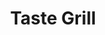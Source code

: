 ---
layout: place
title: "Taste Grill"
permalink: /north-carolina/boone/taste-grill.html
stateAbbr: NC
stateName: North Carolina
cityName: Boone
seo:
  name: "Taste Grill"
  type: Restaurant
  links: https://www.tastegrillboonenc.com/
description: "Taste Grill serves delicious sushi in Boone, North Carolina. Try fresh Japanese dishes for a great dining experience. Available for takeout, delivery, lunch, and dinner."
place_id: ChIJbdrFYUT6UIgRMKXKKtSyLCk
photos:
  - name: >-
      places/ChIJbdrFYUT6UIgRMKXKKtSyLCk/photos/AeeoHcI-GXVH5JvC9zCZ9QB6XTPQaK1tMAgYkeCldPqkLeEgDAf9D181_P0CtNuz674uF3UA01s72DqBX9iUdg8cBVOjmrDpYLCMikNT2NiQVXWZDjyPmkbO48o-1b78ZwE7g4jI8VhZ1gYgzKZUt4Dxj9s4ltcj8k0Bm9ObiWTCMyD1ikihsUa54t58xqyCwCld4VMDTQwUiT0Tmq34XVX8Veov5e4yCU9DwjcEgi2vwqKRUVTgehUiVS7mi_KykmS-jbqpPHc0OAAQId_Ze3KHhWluPi-cd0ycsV5Pdu3Kh2x8DAQnNgfdPNzfiknGUdDxOO7m_mbfaPeFNGo9vplFblX_GQUFTvttIY6OgGela4nVgg2Q7jhD7nnoe0k1tcrtahGbZjtlR6ZQ3qhkTnVb0NgxzhlvFxdtqclinbXxynfW4wax
    widthPx: 3372
    heightPx: 3997
    authorAttributions:
      - displayName: TBC Photos
        uri: https://maps.google.com/maps/contrib/118055546496259990926
        photoUri: >-
          https://lh3.googleusercontent.com/a-/ALV-UjWJNMQwvysLvMQBc04ECHssQ7iZAsw0HNGEEJonM-mcAW_DQ6E=s100-p-k-no-mo
    flagContentUri: >-
      https://www.google.com/local/imagery/report/?cb_client=maps_api_places.places_api&image_key=!1e10!2sCIHM0ogKEICAgICBg9CNxgE&hl=en-US
    googleMapsUri: >-
      https://www.google.com/maps/place//data=!3m4!1e2!3m2!1sCIHM0ogKEICAgICBg9CNxgE!2e10!4m2!3m1!1s0x8850fa4461c5da6d:0x292cb2d42acaa530
  - name: >-
      places/ChIJbdrFYUT6UIgRMKXKKtSyLCk/photos/AeeoHcIDgk_9ZXxjDtDd8lxBIKwMZa0Snlcr6sS1IVZ-9nFPvVmaQehasjy00yRL-Q7fWzzWjC-n92TsiII8MGe3w08P_HaRi1J628hYdaveteN8oCD04-5i5jMN5umwWR4G3zTuncbZxbjIFO0v4W7xndE5I513TUUnVee0AackN63GeoZYuF6MIpmCF1Vkb7ituwRPfJh-_42YMz5nQinoX0kbQaKki3-Hw88BJO4h1RNan-zpWqAPN3kpMY4qM80W2fKZ5ZqdHDKj0bEgdoZHKcjAPyBNOVUoVSyHQI5daTFe9bQ9lZ_jbAZnGWhVMZqqadLF_loraOiOfAMyDeRc-uxbA68V72Ld_lwq8AMY-yU50tCFyPpIjdjuZyGxG8mBKksoDQncYvGVcOlNzWuIAO6Xe-qAMGGu430smny9Xsrb2w
    widthPx: 4128
    heightPx: 2322
    authorAttributions:
      - displayName: Charlotte Lloyd
        uri: https://maps.google.com/maps/contrib/111040150161017010856
        photoUri: >-
          https://lh3.googleusercontent.com/a-/ALV-UjWVpKCBg78LnpQKvvEbhbmgg1LdyBfoBN8SAHzW1s1pKmIz8e12=s100-p-k-no-mo
    flagContentUri: >-
      https://www.google.com/local/imagery/report/?cb_client=maps_api_places.places_api&image_key=!1e10!2sCIHM0ogKEICAgIDE2IX7VA&hl=en-US
    googleMapsUri: >-
      https://www.google.com/maps/place//data=!3m4!1e2!3m2!1sCIHM0ogKEICAgIDE2IX7VA!2e10!4m2!3m1!1s0x8850fa4461c5da6d:0x292cb2d42acaa530
  - name: >-
      places/ChIJbdrFYUT6UIgRMKXKKtSyLCk/photos/AeeoHcKoE1PEIKu0N3yhA71Ax_oxv7aix1rps9G8zCbVT0ynD0EGvg9pnHsXnkej-oRMv-ZaTmHm-MKy_Wr19LXRz3xC1yALJYitSOyxxgiEj8TkKCAFE7rDE0SVqsjXe07vj4kKdD0bgRMhubmF-zJUdwh_Ymp03lkR6FsPK1bCbInsVwXuK5vVwiHsco9Hn2P6nhN3B0OrYJqL7517SMX88u4-L7vcOu2LgychOjJiczH4OS9fOZi-6dguWr0J7FNN01gs5KJjeKdX_Mghxq9srmM5b07Le50326iT7NokYG9N10MP1ArYbbnM6G8lip6qk7FN0tKXwR3X3Nf9KDpcednKfs7jmk-PE_MQoOskWNDZHME4UrFkaz1L5nl6WLicNzAk9hzIpAseMpCrGB81pYHDLm_uwrLdAAyRoM27oW-suQ
    widthPx: 4000
    heightPx: 3000
    authorAttributions:
      - displayName: Daniel Dominguez
        uri: https://maps.google.com/maps/contrib/111377651097634118835
        photoUri: >-
          https://lh3.googleusercontent.com/a-/ALV-UjVrAwG_-q6mrPWuKmgiZ6R5l82-4pEfIkZkoSxXKPfFfBRVL8ANRA=s100-p-k-no-mo
    flagContentUri: >-
      https://www.google.com/local/imagery/report/?cb_client=maps_api_places.places_api&image_key=!1e10!2sCIHM0ogKEICAgIDDuIfWSA&hl=en-US
    googleMapsUri: >-
      https://www.google.com/maps/place//data=!3m4!1e2!3m2!1sCIHM0ogKEICAgIDDuIfWSA!2e10!4m2!3m1!1s0x8850fa4461c5da6d:0x292cb2d42acaa530
  - name: >-
      places/ChIJbdrFYUT6UIgRMKXKKtSyLCk/photos/AeeoHcJTAn8q4JCXkB_jir3EqmoieNWpRGR4Hd5nlWlKi5JgW6czjk_Q3zwyfBkPahuoLTu8MmDhMYx6aayB5BeM_c-hk_Gdky69CHATCnu9UoLb3RgCfxQdwt0yCtUelx_-6ruXofJih4SxrIC7SRZ3W1r1VTNPfhxsbeW2Omb-s6BiBp8-mx-lNBtGzbCC5EBbawerr1CqnUx2FOA59HbkBwXYIuTGFHYh_NuX5j005DBl6S1qTRD3M4gyGbKWM8OCzsEODfQP7gmvsOkfpSrYmF2oWnDSAtmf_KofVodWLfoqiv1331p3JmtN5rvG5shyhn2-Bk0GnlolT4x7B8JAjhoUhfPigml_eY6WpCTNVfCc0-UtzVyCQDuZRPtNk9fsopfIyWdVYSMnTD1tNev-MOmvZpj6ob7yPqiUxYTOauURCMgd
    widthPx: 3024
    heightPx: 4032
    authorAttributions:
      - displayName: Lily Williams
        uri: https://maps.google.com/maps/contrib/103550865160150357313
        photoUri: >-
          https://lh3.googleusercontent.com/a-/ALV-UjX-i2VXOVTyOAkwg5Rnt_g0Pkj8q35hkWcbbpzqTBbc2AL2ugUscQ=s100-p-k-no-mo
    flagContentUri: >-
      https://www.google.com/local/imagery/report/?cb_client=maps_api_places.places_api&image_key=!1e10!2sCIHM0ogKEICAgMDg-b33jwE&hl=en-US
    googleMapsUri: >-
      https://www.google.com/maps/place//data=!3m4!1e2!3m2!1sCIHM0ogKEICAgMDg-b33jwE!2e10!4m2!3m1!1s0x8850fa4461c5da6d:0x292cb2d42acaa530
  - name: >-
      places/ChIJbdrFYUT6UIgRMKXKKtSyLCk/photos/AeeoHcIOKDiBD-dV7B0sAd85hdNnQiMYKnXLMcjqhRkCeBj0V406TmZUGnryFZ4__wJAhcolfM9uGEYC644YyM98hy3Fg2P61mspI5SbvbruYZEDExq_kuP6Ioq-NVlXcLEUhaWuwJ7q3zguldqjZj6mo1qqp8QSRGiWPI3l5IONKiep7uk8Hcm4swZ9mnUIOHHLBPe_MARTu3GxU-Raz2wsxJomXKfs5WVh3MqU7p4wCFzXsjyyACfx1iaok9X7VEHkB6sxPDC_HbMUouhsZhKrAyEhRSnx46Tm0TA6GerpXCiTMxZW7ay6W8XiGfDk1Hjy-eNllpjJGXybxUd6k6jYG40Y70zr5l3iXS0IlkSdb-qwmgCxDWSDLSGmXMq0ArNJDX3NJG1MvotKk0hyELZL6xjwgChjzWcgwuUVO4mixRw78Eeg
    widthPx: 3072
    heightPx: 4096
    authorAttributions:
      - displayName: Tonya Capolupo
        uri: https://maps.google.com/maps/contrib/112502529223228129972
        photoUri: >-
          https://lh3.googleusercontent.com/a-/ALV-UjXIz092dD7hWdwOF7_JaMDdwiC4DO7xfOygin4FFqh0RTsKqfA=s100-p-k-no-mo
    flagContentUri: >-
      https://www.google.com/local/imagery/report/?cb_client=maps_api_places.places_api&image_key=!1e10!2sCIHM0ogKEICAgICey9rz2gE&hl=en-US
    googleMapsUri: >-
      https://www.google.com/maps/place//data=!3m4!1e2!3m2!1sCIHM0ogKEICAgICey9rz2gE!2e10!4m2!3m1!1s0x8850fa4461c5da6d:0x292cb2d42acaa530
  - name: >-
      places/ChIJbdrFYUT6UIgRMKXKKtSyLCk/photos/AeeoHcLAHULWLB5EADXMtsrEGOwNBGbjRNcJLLdIyi-RJilVOouvOKktjCMdx0AKC2Do2K-Qa7MbeUHE7YaLu_2qKZeUAsH_e78vGWgmiqErCShHzyYaz_1obxT0DQxK_8pMkJvLieVJL4-n782rx5_GAK3aSaEqEeJog3tzuhYNVbUFw9DSLiwygE4Q6tRVhCT4wxCC5M-wq_xxwNZyRMCXkQEt0vPZUebhzY4FDbZDJm8TrJeLNvKAPg9-UIbBsEIqj3_n-wwyHQjO2-ixpKBJ3qxhli9qfi8XciVU9GAeyHGM2L1vZePfM0FUtp33JV6dd_ZzG6TWCtQbF8K8EpTiOEROFHurbA8qn8HWu2Yxm7j1hvMZXnwp5PWYt1ypC1BH0xSeFHX56I3bWFsDc6x7ERDjSRMKHcq8i7m6n7aT3XIz7Jaa
    widthPx: 4800
    heightPx: 2700
    authorAttributions:
      - displayName: Don MacLeod
        uri: https://maps.google.com/maps/contrib/112615817510047675692
        photoUri: >-
          https://lh3.googleusercontent.com/a-/ALV-UjWYQI7iIagG_RNnE5T6sNMNk2c0t8eRgjOaFmcYJsgcgiR4ezqY=s100-p-k-no-mo
    flagContentUri: >-
      https://www.google.com/local/imagery/report/?cb_client=maps_api_places.places_api&image_key=!1e10!2sCIHM0ogKEICAgICEwovRhwE&hl=en-US
    googleMapsUri: >-
      https://www.google.com/maps/place//data=!3m4!1e2!3m2!1sCIHM0ogKEICAgICEwovRhwE!2e10!4m2!3m1!1s0x8850fa4461c5da6d:0x292cb2d42acaa530
  - name: >-
      places/ChIJbdrFYUT6UIgRMKXKKtSyLCk/photos/AeeoHcKwyqIIkh4TA8-Cy4n5nbAPth75GHgtFY3ROD8JbftBNw16Uhx73P8PMZSkDR9uDlmDRNNWvo7gNCopgYiGzk0b7RgK0uuK8_qSm8L0ItO7x0PUMMoFrvQQlIiLgjkvbDIWbbXzSuE5l9XitaATT_w2P8HNOz26dKQ40hh67vBMcrTg-_47ttxX2_VOn4V3PUIsaoZr0WK6SZs-KEGzmof51zcar9dzDN2jXmcCvCFmFq3BWdplS3L9ZrL_VCxlPrU86HuS1LjNlTUhp5wbPcoQGyIP3E56o75Gd6_ZxGeO5L4ynwYAWzOx8hatCqS5JZWO33tnJqklvfDq_Svp2R4ibgm0FwM0tw_-22UXbsfrXXRoO4gtgoGKXl_xBvHvVnmmBbTEGitOCYoxZuWQnFyGHmxXNHypcgYIv1tYHRc
    widthPx: 3024
    heightPx: 4032
    authorAttributions:
      - displayName: Kyle Gorczynski
        uri: https://maps.google.com/maps/contrib/103198508518489712890
        photoUri: >-
          https://lh3.googleusercontent.com/a-/ALV-UjXhfXCqW1dT0qpd52vL5jfumvQ2QQbo-yk_UUxYCbKWg8fFIAkV8A=s100-p-k-no-mo
    flagContentUri: >-
      https://www.google.com/local/imagery/report/?cb_client=maps_api_places.places_api&image_key=!1e10!2sCIHM0ogKEICAgIDm_rLIIg&hl=en-US
    googleMapsUri: >-
      https://www.google.com/maps/place//data=!3m4!1e2!3m2!1sCIHM0ogKEICAgIDm_rLIIg!2e10!4m2!3m1!1s0x8850fa4461c5da6d:0x292cb2d42acaa530
  - name: >-
      places/ChIJbdrFYUT6UIgRMKXKKtSyLCk/photos/AeeoHcJ75mtsS5nzzaNa-ktqBES-nGWNltiYS2gf6WAbWXhAcDpb4iZvZI0MyNGWIVkKEyDn3wnk9TjW9Twp1S3QWS4yJGWk7G3GCvC5DDF0CEtFR7TRw61dVtCd37k_QDhTIGbeHdntedmfyR0vU-9Y8889I_AfWsvokFG2vyZMmX1QNj5zDDbALX31a7Y1QKakUiVg_A5jI2wIC3Ta6blRUVPNHHQ54WDJBPSyBQW2ctHidvrv40b2YikhD12YIl3htEhnvbgGjW-_yo08WmnNgUx-85vUtZGhV2nGxSXGV8MdE-1liWqm6J2AGLiMhz4wamyeQuX9oHnGZNbJWeeU6t07dHFMsc6f1FjK_BhRwUonafzq2RruEL7dA7R6MCC7OGsY_AePNbqTszT90P-ZG1sM-2I1blY2gmJhXjttcy4
    widthPx: 3024
    heightPx: 4032
    authorAttributions:
      - displayName: Joel Hawkins
        uri: https://maps.google.com/maps/contrib/106714348134490912257
        photoUri: >-
          https://lh3.googleusercontent.com/a-/ALV-UjWvmfX46dKHJ2HbCLADbV4ctghEI-DQRosqY0pZAr14srb4MtSpIg=s100-p-k-no-mo
    flagContentUri: >-
      https://www.google.com/local/imagery/report/?cb_client=maps_api_places.places_api&image_key=!1e10!2sCIHM0ogKEICAgIC-k7fqRw&hl=en-US
    googleMapsUri: >-
      https://www.google.com/maps/place//data=!3m4!1e2!3m2!1sCIHM0ogKEICAgIC-k7fqRw!2e10!4m2!3m1!1s0x8850fa4461c5da6d:0x292cb2d42acaa530
  - name: >-
      places/ChIJbdrFYUT6UIgRMKXKKtSyLCk/photos/AeeoHcIOKdovF_YyG5I3hf4LDN-3CY9Lf5XNqlRZsBl7pHwJkcWwy2k1H2cbSB5oQEdOu24ji1FJUiEqzlxaivVUME-tSt23KTn6hK4NmYZ23aOn0rFoYE9arNPfC8NfiCyMFbnAABahx4E39v2LzO6IbywtlqD3dn-1P8uJj4INLveSn8XWSabYVeBxewkat-dB2Znb8B1ylnENOjMZ8kAEr5TgtVfKN-kFITNNFfDpfSOK7PDxVvx2zAPul7UuslRaktwpHE56OknNaU8aO-pcoVJKpZspMaaGC2EkumcZ2747R3oKlhyEVsC1tyv9LfK98LJA9M-S2PBFBJN9s7dcD5nXwS2G1kkBx3Rv1dT5dLaRGHFV7JQxS3Epcj_sdGRylGcIjepMJaTTrBb61h78VTDFmtz9qBzCUKQotB6MKaVLuA
    widthPx: 3024
    heightPx: 4032
    authorAttributions:
      - displayName: Polariss Star
        uri: https://maps.google.com/maps/contrib/106192160586696260108
        photoUri: >-
          https://lh3.googleusercontent.com/a-/ALV-UjVrYcpgzjAwxxjraur6nObarOp3wTAgL1g8Tks6rH5n88ks5guYmA=s100-p-k-no-mo
    flagContentUri: >-
      https://www.google.com/local/imagery/report/?cb_client=maps_api_places.places_api&image_key=!1e10!2sCIHM0ogKEICAgIDyu92sCg&hl=en-US
    googleMapsUri: >-
      https://www.google.com/maps/place//data=!3m4!1e2!3m2!1sCIHM0ogKEICAgIDyu92sCg!2e10!4m2!3m1!1s0x8850fa4461c5da6d:0x292cb2d42acaa530
  - name: >-
      places/ChIJbdrFYUT6UIgRMKXKKtSyLCk/photos/AeeoHcL8ukldvlV4sYkfixDfcZS4ujJRsfNBddas11jqHlG_fIXLoEFgqcj7f2KgK9lTwM7OQXwWgvAVurWebt2KaP_t6NZ06MQuIhfL9v9wD-XZvhP0Zi3FtARDCiA04iBVIMfMHcLQdG4dvWhTOmsDoKESsPqpnZ5pn5sHm51a4p2QYTyR2ihtTPWWb59zAx3LWkSeH-ajlvof7ByY7VmqGnpsJ7K5F9OmovC63oqeDRtszxHPrGkYyZR3qE5QYW5c5-3c81eIZssvk5bkszUGLKmRaG3h4lXfjRe9Kgpj-06kHU-YRUzEeS0K9eUL1UxGzBDwX8BqKFAllUfvX5tNksonKXgp_zRq0naK0gu2yOwTxoutGSPv9MT4KrLBTwysJ-oX-TBwxX04vxiep771eIQ3WHrq_DVZeeCYt2h6qPw2kzIP
    widthPx: 3024
    heightPx: 4032
    authorAttributions:
      - displayName: carl shoe
        uri: https://maps.google.com/maps/contrib/117270743670227967128
        photoUri: >-
          https://lh3.googleusercontent.com/a/ACg8ocJN6r3_gFjgRoRONqe33xbSo_zKBmHJbSB02_XU7eLlJBy5Aw=s100-p-k-no-mo
    flagContentUri: >-
      https://www.google.com/local/imagery/report/?cb_client=maps_api_places.places_api&image_key=!1e10!2sCIHM0ogKEICAgICG0NWxnAE&hl=en-US
    googleMapsUri: >-
      https://www.google.com/maps/place//data=!3m4!1e2!3m2!1sCIHM0ogKEICAgICG0NWxnAE!2e10!4m2!3m1!1s0x8850fa4461c5da6d:0x292cb2d42acaa530
address: 240 Shadowline Dr, Boone, NC 28607, USA
street: 240 Shadowline Dr
city: Boone
state: NC
zip: '28607'
country: USA
neighborhood: null
latitude: '36.202459'
longitude: '-81.660998'
accessibility_options:
  wheelchairAccessibleParking: true
  wheelchairAccessibleEntrance: true
  wheelchairAccessibleRestroom: true
  wheelchairAccessibleSeating: true
business_status: OPERATIONAL
name: Taste Grill
google_maps_links:
  directionsUri: >-
    https://www.google.com/maps/dir//''/data=!4m7!4m6!1m1!4e2!1m2!1m1!1s0x8850fa4461c5da6d:0x292cb2d42acaa530!3e0
  placeUri: https://maps.google.com/?cid=2966942878851048752
  writeAReviewUri: >-
    https://www.google.com/maps/place//data=!4m3!3m2!1s0x8850fa4461c5da6d:0x292cb2d42acaa530!12e1
  reviewsUri: >-
    https://www.google.com/maps/place//data=!4m4!3m3!1s0x8850fa4461c5da6d:0x292cb2d42acaa530!9m1!1b1
  photosUri: >-
    https://www.google.com/maps/place//data=!4m3!3m2!1s0x8850fa4461c5da6d:0x292cb2d42acaa530!10e5
primary_type: Asian Restaurant
opening_hours:
  regular: null
  current: null
secondary_opening_hours:
  regular:
    weekdayDescriptions: null
    type: null
  current:
    weekdayDescriptions: null
    type: null
phone: (828) 386-1170
price_level: PRICE_LEVEL_INEXPENSIVE
price_range: $10 &ndash; $20
rating: '3.8'
rating_count: 0
website: https://www.tastegrillboonenc.com/
reviews:
  - name: >-
      places/ChIJbdrFYUT6UIgRMKXKKtSyLCk/reviews/ChZDSUhNMG9nS0VJQ0FnSUNfaXBHNFl3EAE
    relativePublishTimeDescription: 2 months ago
    rating: 5
    text:
      text: >-
        Greeted immediately upon arrival, chose my table, and was greeted by my
        server quickly. She took the time to answer a couple of questions I had
        regarding some menu items and was very knowledgeable.  Food was
        fantastic and felt like a great value. I had general tso chicken and a
        side salad. I'll eat on it at least 3 times.
      languageCode: en
    originalText:
      text: >-
        Greeted immediately upon arrival, chose my table, and was greeted by my
        server quickly. She took the time to answer a couple of questions I had
        regarding some menu items and was very knowledgeable.  Food was
        fantastic and felt like a great value. I had general tso chicken and a
        side salad. I'll eat on it at least 3 times.
      languageCode: en
    authorAttribution:
      displayName: Kevin Blevins
      uri: https://www.google.com/maps/contrib/115530133086134396418/reviews
      photoUri: >-
        https://lh3.googleusercontent.com/a/ACg8ocKIYZE-DhlxdZH0k4pWCbQQo8snbDF1viu8rnWWwtwzgBO_Ig=s128-c0x00000000-cc-rp-mo
    publishTime: '2025-01-14T21:52:42.989613Z'
    flagContentUri: >-
      https://www.google.com/local/review/rap/report?postId=ChZDSUhNMG9nS0VJQ0FnSUNfaXBHNFl3EAE&d=17924085&t=1
    googleMapsUri: >-
      https://www.google.com/maps/reviews/data=!4m6!14m5!1m4!2m3!1sChZDSUhNMG9nS0VJQ0FnSUNfaXBHNFl3EAE!2m1!1s0x8850fa4461c5da6d:0x292cb2d42acaa530
  - name: >-
      places/ChIJbdrFYUT6UIgRMKXKKtSyLCk/reviews/ChdDSUhNMG9nS0VJQ0FnSUNfNHAtOXNBRRAB
    relativePublishTimeDescription: 2 months ago
    rating: 5
    text:
      text: >-
        Some of the best Hibachi Chicken I've ever had! Service was great, staff
        was very nice and the portion of food was huge! I recommend going here
        if you're wanting Japanese or Chinese food which they serve both.
        There's a lot on the menu to pick from as well.
      languageCode: en
    originalText:
      text: >-
        Some of the best Hibachi Chicken I've ever had! Service was great, staff
        was very nice and the portion of food was huge! I recommend going here
        if you're wanting Japanese or Chinese food which they serve both.
        There's a lot on the menu to pick from as well.
      languageCode: en
    authorAttribution:
      displayName: Nickolas II
      uri: https://www.google.com/maps/contrib/104749258558650679552/reviews
      photoUri: >-
        https://lh3.googleusercontent.com/a-/ALV-UjW1_JzoIeCrX6POcKKNc3wArU-Q1h8Bzlitxqmkt-gjqRq-w6ki=s128-c0x00000000-cc-rp-mo-ba6
    publishTime: '2025-01-14T13:06:38.495984Z'
    flagContentUri: >-
      https://www.google.com/local/review/rap/report?postId=ChdDSUhNMG9nS0VJQ0FnSUNfNHAtOXNBRRAB&d=17924085&t=1
    googleMapsUri: >-
      https://www.google.com/maps/reviews/data=!4m6!14m5!1m4!2m3!1sChdDSUhNMG9nS0VJQ0FnSUNfNHAtOXNBRRAB!2m1!1s0x8850fa4461c5da6d:0x292cb2d42acaa530
  - name: >-
      places/ChIJbdrFYUT6UIgRMKXKKtSyLCk/reviews/ChZDSUhNMG9nS0VJQ0FnTUNBNnV5R0hBEAE
    relativePublishTimeDescription: 2 months ago
    rating: 1
    text:
      text: >-
        First time ordering. Figured we would switch it up from China wok. Even
        with higher prices I was still intrigued to try.


        Ordered Crab Rangoons, Gyoza, Teriyaki steak and two sushi rolls. The
        Rangoons and gyoza were SOGGY and COLD when I received them for takeout.
        Manager told me I had to RETURN the food and COME BACK for a refund.
        Other food was good, but refund policy is not normal or acceptable…


        Won’t be back. Would not recommend.
      languageCode: en
    originalText:
      text: >-
        First time ordering. Figured we would switch it up from China wok. Even
        with higher prices I was still intrigued to try.


        Ordered Crab Rangoons, Gyoza, Teriyaki steak and two sushi rolls. The
        Rangoons and gyoza were SOGGY and COLD when I received them for takeout.
        Manager told me I had to RETURN the food and COME BACK for a refund.
        Other food was good, but refund policy is not normal or acceptable…


        Won’t be back. Would not recommend.
      languageCode: en
    authorAttribution:
      displayName: Daniel Barnard
      uri: https://www.google.com/maps/contrib/112777817732865183130/reviews
      photoUri: >-
        https://lh3.googleusercontent.com/a-/ALV-UjV_GovVrsOs5Maxw2xqosMiS48IW6x3x08E15aoGK7rFwTdog0=s128-c0x00000000-cc-rp-mo-ba2
    publishTime: '2025-01-31T00:20:46.822361Z'
    flagContentUri: >-
      https://www.google.com/local/review/rap/report?postId=ChZDSUhNMG9nS0VJQ0FnTUNBNnV5R0hBEAE&d=17924085&t=1
    googleMapsUri: >-
      https://www.google.com/maps/reviews/data=!4m6!14m5!1m4!2m3!1sChZDSUhNMG9nS0VJQ0FnTUNBNnV5R0hBEAE!2m1!1s0x8850fa4461c5da6d:0x292cb2d42acaa530
  - name: >-
      places/ChIJbdrFYUT6UIgRMKXKKtSyLCk/reviews/ChZDSUhNMG9nS0VJQ0FnSURfdE9lbEFnEAE
    relativePublishTimeDescription: 2 months ago
    rating: 1
    text:
      text: >-
        Check your order before you leave the restaurant. After returning home
        and realizing a plate had been forgotten, we called and were offered a
        credit on the account.  Easy enough.  Next time we tried placing an
        order, there was no credit and “nothing they can do.”   Could easily
        have been remedied, but instead, here we are, leaving a one star review
        and ordering elsewhere next time. If you’re looking for reasonable
        customer service, there’s better in Boone.
      languageCode: en
    originalText:
      text: >-
        Check your order before you leave the restaurant. After returning home
        and realizing a plate had been forgotten, we called and were offered a
        credit on the account.  Easy enough.  Next time we tried placing an
        order, there was no credit and “nothing they can do.”   Could easily
        have been remedied, but instead, here we are, leaving a one star review
        and ordering elsewhere next time. If you’re looking for reasonable
        customer service, there’s better in Boone.
      languageCode: en
    authorAttribution:
      displayName: Elena Dalton
      uri: https://www.google.com/maps/contrib/113714050150463705367/reviews
      photoUri: >-
        https://lh3.googleusercontent.com/a-/ALV-UjXapKgN06jRX3Fj1yVLJbHIsTEPZ8lb-wz8uj9uoJLPx7Yxswg=s128-c0x00000000-cc-rp-mo
    publishTime: '2025-01-22T01:11:05.302532Z'
    flagContentUri: >-
      https://www.google.com/local/review/rap/report?postId=ChZDSUhNMG9nS0VJQ0FnSURfdE9lbEFnEAE&d=17924085&t=1
    googleMapsUri: >-
      https://www.google.com/maps/reviews/data=!4m6!14m5!1m4!2m3!1sChZDSUhNMG9nS0VJQ0FnSURfdE9lbEFnEAE!2m1!1s0x8850fa4461c5da6d:0x292cb2d42acaa530
  - name: >-
      places/ChIJbdrFYUT6UIgRMKXKKtSyLCk/reviews/ChZDSUhNMG9nS0VJQ0FnTURnc2YyX2J3EAE
    relativePublishTimeDescription: a month ago
    rating: 1
    text:
      text: >-
        Disrespect on the Menu, Incompetence as the Special


        Hibachi orders aren’t made until they have enough to cook in
        bulk—straight from an employee’s mouth. We waited 30 minutes past our
        pickup time, watching our other food sit there getting cold while the
        staff barely acknowledged us. Only then did they finally start making
        our order, with an attitude like we were inconveniencing them.


        We asked for a refund and left foodless. If you enjoy paying to be
        ignored, disrespected, and treated like the loser in a Mean Girls
        bullying scene, congratulations—you’ve found the perfect place.
      languageCode: en
    originalText:
      text: >-
        Disrespect on the Menu, Incompetence as the Special


        Hibachi orders aren’t made until they have enough to cook in
        bulk—straight from an employee’s mouth. We waited 30 minutes past our
        pickup time, watching our other food sit there getting cold while the
        staff barely acknowledged us. Only then did they finally start making
        our order, with an attitude like we were inconveniencing them.


        We asked for a refund and left foodless. If you enjoy paying to be
        ignored, disrespected, and treated like the loser in a Mean Girls
        bullying scene, congratulations—you’ve found the perfect place.
      languageCode: en
    authorAttribution:
      displayName: Sarah Carpenter
      uri: https://www.google.com/maps/contrib/102494643649209022489/reviews
      photoUri: >-
        https://lh3.googleusercontent.com/a/ACg8ocJe8F7Kx6ttev5b0vhmW26on21RV4mBVexchL2baUetTSGivw=s128-c0x00000000-cc-rp-mo
    publishTime: '2025-02-25T14:20:37.862433Z'
    flagContentUri: >-
      https://www.google.com/local/review/rap/report?postId=ChZDSUhNMG9nS0VJQ0FnTURnc2YyX2J3EAE&d=17924085&t=1
    googleMapsUri: >-
      https://www.google.com/maps/reviews/data=!4m6!14m5!1m4!2m3!1sChZDSUhNMG9nS0VJQ0FnTURnc2YyX2J3EAE!2m1!1s0x8850fa4461c5da6d:0x292cb2d42acaa530
parking_options:
  freeParkingLot: true
  freeStreetParking: true
  valetParking: false
payment_options:
  acceptsCreditCards: true
  acceptsDebitCards: true
  acceptsCashOnly: false
  acceptsNfc: true
allow_dogs: null
curbside_pickup: null
delivery: true
dine_in: true
good_for_children: true
good_for_groups: true
good_for_sports: false
live_music: false
menu_for_children: true
outdoor_seating: false
reservable: false
restroom: true
serves_beer: true
serves_breakfast: false
serves_brunch: false
serves_cocktails: false
serves_coffee: true
serves_dinner: true
serves_dessert: true
serves_lunch: true
serves_vegetarian_food: true
serves_wine: true
takeout: true
update_category: essentials
summary: null

---